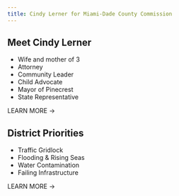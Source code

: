 ```yaml
---
title: Cindy Lerner for Miami-Dade County Commission
---
```


<NewsletterSignup v-slot:top
  heading="It's Time for ACTION"
  secondaryText="Get Involved"
  backgroundImage="https://static.wixstatic.com/media/nsplsh_32746967496c3654743745~mv2_d_7769_2696_s_4_2.jpg"
/>

<div id="home-callout-1" class="d-flex justify-content-center align-items-center">
  <div class="content">

  ## Meet Cindy Lerner

  - Wife and mother of 3
  - Attorney
  - Community Leader
  - Child Advocate
  - Mayor of Pinecrest
  - State Representative

  <RouterLink :to="'/about/'" class="btn btn-lg btn-outline-primary">LEARN MORE →</RouterLink>
  </div>
</div>

<div id="home-callout-2" class="row no-gutters">
  <div class="col"></div>
  <div class="col d-flex justify-content-center align-items-center">
    <div class="text-white">
      <h2>District Priorities</h2>
      <ul>
        <li>Traffic Gridlock</li>
        <li>Flooding & Rising Seas</li>
        <li>Water Contamination</li>
        <li>Failing Infrastructure</li>
      </ul>
      <RouterLink :to="'/priorities/'" class="btn btn-lg btn-light">LEARN MORE →</RouterLink>
    </div>
  </div>
</div>

<CampaignMedia/>

<NewsletterSignup v-slot:page-bottom
  heading="Get Involved"
  secondaryText="Stay Updated"
  backgroundImage="https://static.wixstatic.com/media/nsplsh_554e346373347a4e43596f~mv2_d_4033_2999_s_4_2.jpg"
/>